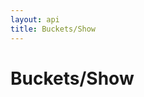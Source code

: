 ```yaml
---
layout: api
title: Buckets/Show
---
```


# Buckets/Show

<api-explorer resource="http://api.rusic.com/buckets/:bucket_id" method="GET">
  <api-header name="X-API-Key" required="true" value="abc123" editable-key="false"></api-header>
  <api-header name="Accept" required="true" value="application/vnd.rusic.v1+json" editable-key="false" editable-value="false"></api-header>
  <api-resource name="bucket_id" required="true" value="1"></api-resource>
</api-explorer>
